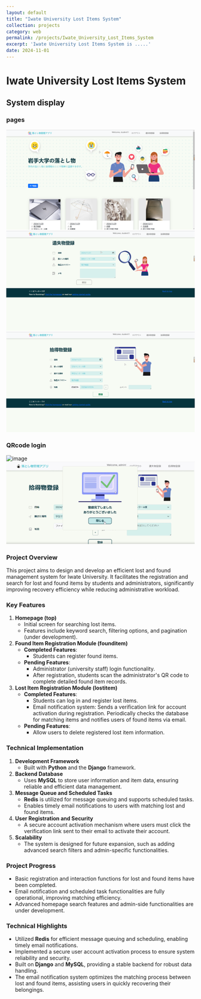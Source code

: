 ```yaml
---
layout: default
title: "Iwate University Lost Items System"
collection: projects
category: web
permalink: /projects/Iwate_University_Lost_Items_System
excerpt: 'Iwate University Lost Items System is .....'
date: 2024-11-01
---
```


# Iwate University Lost Items System

## System display

### pages
![image](lost_items_images/home_page.png)
![image](lost_items_images/lost.png)
![image](lost_items_images/found.png)



### QRcode login
![image](lost_items_images/QRcode_scan_login.gif)
![image](lost_items_images/Scan_sussece.png)
### Project Overview

This project aims to design and develop an efficient lost and found management system for Iwate University. It facilitates the registration and search for lost and found items by students and administrators, significantly improving recovery efficiency while reducing administrative workload.

### Key Features

1. **Homepage (top)**
    - Initial screen for searching lost items.
    - Features include keyword search, filtering options, and pagination (under development).
2. **Found Item Registration Module (founditem)**
    - **Completed Features**:
        - Students can register found items.
    - **Pending Features**:
        - Administrator (university staff) login functionality.
        - After registration, students scan the administrator's QR code to complete detailed found item records.
3. **Lost Item Registration Module (lostitem)**
    - **Completed Features**:
        - Students can log in and register lost items.
        - Email notification system: Sends a verification link for account activation during registration. Periodically checks the database for matching items and notifies users of found items via email.
    - **Pending Features**:
        - Allow users to delete registered lost item information.

### Technical Implementation

1. **Development Framework**
    - Built with **Python** and the **Django** framework.
2. **Backend Database**
    - Uses **MySQL** to store user information and item data, ensuring reliable and efficient data management.
3. **Message Queue and Scheduled Tasks**
    - **Redis** is utilized for message queuing and supports scheduled tasks.
    - Enables timely email notifications to users with matching lost and found items.
4. **User Registration and Security**
    - A secure account activation mechanism where users must click the verification link sent to their email to activate their account.
5. **Scalability**
    - The system is designed for future expansion, such as adding advanced search filters and admin-specific functionalities.

### Project Progress

- Basic registration and interaction functions for lost and found items have been completed.
- Email notification and scheduled task functionalities are fully operational, improving matching efficiency.
- Advanced homepage search features and admin-side functionalities are under development.

### Technical Highlights

- Utilized **Redis** for efficient message queuing and scheduling, enabling timely email notifications.
- Implemented a secure user account activation process to ensure system reliability and security.
- Built on **Django** and **MySQL**, providing a stable backend for robust data handling.
- The email notification system optimizes the matching process between lost and found items, assisting users in quickly recovering their belongings.